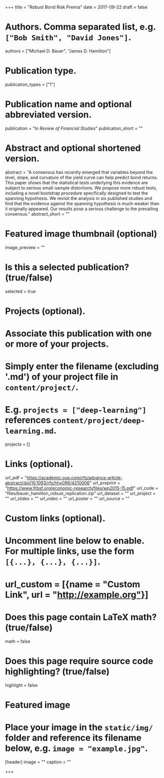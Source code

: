 +++
title = "Robust Bond Risk Premia"
date = 2017-09-22
draft = false

# Authors. Comma separated list, e.g. `["Bob Smith", "David Jones"]`.
authors = ["Michael D. Bauer", "James D. Hamilton"]

# Publication type.
publication_types = ["1"]

# Publication name and optional abbreviated version.
publication = "In *Review of Financial Studies*"
publication_short = ""

# Abstract and optional shortened version.
abstract = "A consensus has recently emerged that variables beyond the level, slope, and curvature of the yield curve can help predict bond returns. This paper shows that the statistical tests underlying this evidence are subject to serious small-sample distortions. We propose more robust tests, including a novel bootstrap procedure specifically designed to test the spanning hypothesis. We revisit the analysis in six published studies and find that the evidence against the spanning hypothesis is much weaker than it originally appeared. Our results pose a serious challenge to the prevailing consensus."
abstract_short = ""

# Featured image thumbnail (optional)
image_preview = ""

# Is this a selected publication? (true/false)
selected = true

# Projects (optional).
#   Associate this publication with one or more of your projects.
#   Simply enter the filename (excluding '.md') of your project file in `content/project/`.
#   E.g. `projects = ["deep-learning"]` references `content/project/deep-learning.md`.
projects = []

# Links (optional).
url_pdf = "https://academic.oup.com/rfs/advance-article-abstract/doi/10.1093/rfs/hhx096/4210006"
url_preprint = "https://www.frbsf.org/economic-research/files/wp2015-15.pdf"
url_code = "files/bauer_hamilton_robust_replication.zip"
url_dataset = ""
url_project = ""
url_slides = ""
url_video = ""
url_poster = ""
url_source = ""

# Custom links (optional).
#   Uncomment line below to enable. For multiple links, use the form `[{...}, {...}, {...}]`.
# url_custom = [{name = "Custom Link", url = "http://example.org"}]

# Does this page contain LaTeX math? (true/false)
math = false

# Does this page require source code highlighting? (true/false)
highlight = false

# Featured image
# Place your image in the `static/img/` folder and reference its filename below, e.g. `image = "example.jpg"`.
[header]
image = ""
caption = ""

+++
